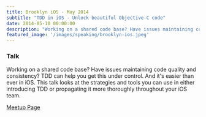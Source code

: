 ```yaml
---
title: Brooklyn iOS - May 2014
subtitle: "TDD in iOS - Unlock beautiful Objective-C code"
date: 2014-05-10 00:00:00
description: "Working on a shared code base? Have issues maintaining code quality and consistency? TDD can help you get this under control. and it's easier than ever in iOS.  Julie will talk about the strategy and tools you can use in either introducing TDD or propagating it more thoroughly throughout your iOS team."
featured_image: '/images/speaking/brooklyn-ios.jpeg'
---
```


### Talk

Working on a shared code base? Have issues maintaining code quality and consistency? TDD can help you get this under control. And it's easier than ever in iOS. This talk looks at the strategies and tools you can use in either introducing TDD or propagating it more thoroughly throughout your iOS team.

<a href="https://www.meetup.com/The-Brooklyn-iPhone-and-iPad-Developer-Meetup/events/181488212/?eventId=181488212&chapter_analytics_code=UA-7219104-3">Meetup Page</a>





